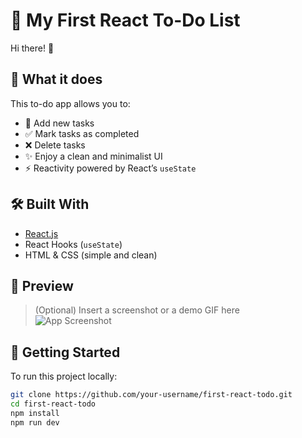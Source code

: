 # 🌟 My First React To-Do List

Hi there! 👋

## 🎯 What it does

This to-do app allows you to:

- 🧠 Add new tasks
- ✅ Mark tasks as completed
- ❌ Delete tasks
- ✨ Enjoy a clean and minimalist UI
- ⚡ Reactivity powered by React’s `useState`

## 🛠 Built With

- [React.js](https://reactjs.org/)
- React Hooks (`useState`)
- HTML & CSS (simple and clean)

## 📸 Preview

> (Optional) Insert a screenshot or a demo GIF here  
> ![App Screenshot](./screenshot.png)

## 🚀 Getting Started

To run this project locally:

```bash
git clone https://github.com/your-username/first-react-todo.git
cd first-react-todo
npm install
npm run dev
```
